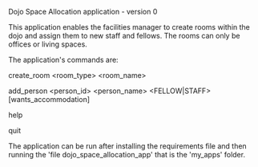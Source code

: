 Dojo Space Allocation application - version 0

This application enables the facilities manager to create rooms within the dojo and assign them to new staff and fellows.
The rooms can only be offices or living spaces.

The application's commands are:

  create_room <room_type> <room_name>
  
  add_person <person_id> <person_name> <FELLOW|STAFF> [wants_accommodation]
  
  help
  
  quit
  
  The application can be run after installing the requirements file and then running the 
  'file dojo_space_allocation_app' that is the 'my_apps' folder.
  
  



